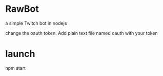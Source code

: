 # RawBot
a simple Twitch bot in nodejs

change the oauth token. Add plain text file named oauth with your token
# launch
npm start